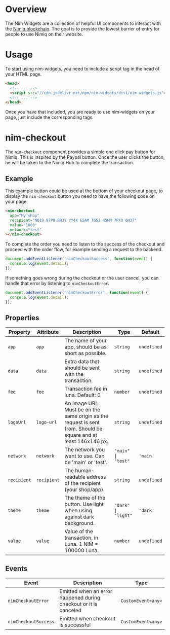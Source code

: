 # Overview

The Nim Widgets are a collection of helpful UI components to interact with the [Nimiq blockchain](https://nimiq.com). The goal is to provide the lowest barrier of entry for people to use Nimiq on their website.

# Usage

To start using nim-widgets, you need to include a script tag in the head of your HTML page.

```html
<head>
  <!-- ... -->
  <script src="//cdn.jsdelivr.net/npm/nim-widgets/dist/nim-widgets.js"></script>
  <!-- ... -->
</head>
```

Once you have that included, you are ready to use nim-widgets on your page, just include the corresponding tags.

# nim-checkout

The `nim-checkout` component provides a simple one click pay button for Nimiq. This is inspired by the Paypal button. Once the user clicks the button, he will be taken to the Nimiq Hub to complete the transaction.

## Example

<div>
<nim-checkout
app="My shop"
recipient="NQ19 97P8 BRJY YY4X E5AM TG5J 45HM 7PX0 6H37"
value="1000"
network="test"
></nim-checkout>
</div>

This example button could be used at the bottom of your checkout page, to display the `nim-checkout` button you need to have the following code on your page.

```html
<nim-checkout
  app="My shop"
  recipient="NQ19 97P8 BRJY YY4X E5AM TG5J 45HM 7PX0 6H37"
  value="1000"
  network="test"
></nim-checkout>
```

To complete the order you need to listen to the success of the checkout and proceed with the order flow, for example sending a request to the backend.

```js
document.addEventListener('nimCheckoutSuccess', function(event) {
  console.log(event.detail);
});
```

If something goes wrong during the checkout or the user cancel, you can handle that error by listening to `nimCheckoutError`.

```js
document.addEventListener('nimCheckoutError', function(event) {
  console.log(event.detail);
});
```

## Properties

| Property    | Attribute   | Description                                                                                                     | Type                | Default     |
| ----------- | ----------- | --------------------------------------------------------------------------------------------------------------- | ------------------- | ----------- |
| `app`       | `app`       | The name of your app, should be as short as possible.                                                           | `string`            | `undefined` |
| `data`      | `data`      | Extra data that should be sent with the transaction.                                                            | `string`            | `undefined` |
| `fee`       | `fee`       | Transaction fee in luna. Default: 0                                                                             | `number`            | `undefined` |
| `logoUrl`   | `logo-url`  | An image URL. Must be on the same origin as the request is sent from. Should be square and at least 146x146 px. | `string`            | `undefined` |
| `network`   | `network`   | The network you want to use. Can be 'main' or 'test'.                                                           | `"main" \| "test"`  | `'main'`    |
| `recipient` | `recipient` | The human-readable address of the recipient (your shop/app).                                                    | `string`            | `undefined` |
| `theme`     | `theme`     | The theme of the button. Use light when using against dark background.                                          | `"dark" \| "light"` | `'dark'`    |
| `value`     | `value`     | Value of the transaction, in Luna. 1 NIM = 100000 Luna.                                                         | `number`            | `undefined` |

## Events

| Event                | Description                                                      | Type               |
| -------------------- | ---------------------------------------------------------------- | ------------------ |
| `nimCheckoutError`   | Emitted when an error happened during checkout or it is canceled | `CustomEvent<any>` |
| `nimCheckoutSuccess` | Emitted when checkout is successful                              | `CustomEvent<any>` |
